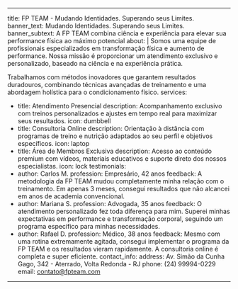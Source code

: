 
---
title: FP TEAM - Mudando Identidades. Superando seus Limites.
banner_text: Mudando Identidades. Superando seus Limites.
banner_subtext: A FP TEAM combina ciência e experiência para elevar sua performance física ao máximo potencial
about: |
  Somos uma equipe de profissionais especializados em transformação física e aumento de performance. Nossa missão é proporcionar um atendimento exclusivo e personalizado, baseado na ciência e na experiência prática.
  
  Trabalhamos com métodos inovadores que garantem resultados duradouros, combinando técnicas avançadas de treinamento e uma abordagem holística para o condicionamento físico.
services:
  - title: Atendimento Presencial
    description: Acompanhamento exclusivo com treinos personalizados e ajustes em tempo real para maximizar seus resultados.
    icon: dumbbell
  - title: Consultoria Online
    description: Orientação à distância com programas de treino e nutrição adaptados ao seu perfil e objetivos específicos.
    icon: laptop
  - title: Área de Membros Exclusiva
    description: Acesso ao conteúdo premium com vídeos, materiais educativos e suporte direto dos nossos especialistas.
    icon: lock
testimonials:
  - author: Carlos M.
    profession: Empresário, 42 anos
    feedback: A metodologia da FP TEAM mudou completamente minha relação com o treinamento. Em apenas 3 meses, consegui resultados que não alcancei em anos de academia convencional.
  - author: Mariana S.
    profession: Advogada, 35 anos
    feedback: O atendimento personalizado fez toda diferença para mim. Superei minhas expectativas em performance e transformação corporal, seguindo um programa específico para minhas necessidades.
  - author: Rafael D.
    profession: Médico, 38 anos
    feedback: Mesmo com uma rotina extremamente agitada, consegui implementar o programa da FP TEAM e os resultados vieram rapidamente. A consultoria online é completa e super eficiente.
contact_info:
  address: Av. Simão da Cunha Gago, 342 - Aterrado, Volta Redonda - RJ
  phone: (24) 99994-0229
  email: contato@fpteam.com
---
